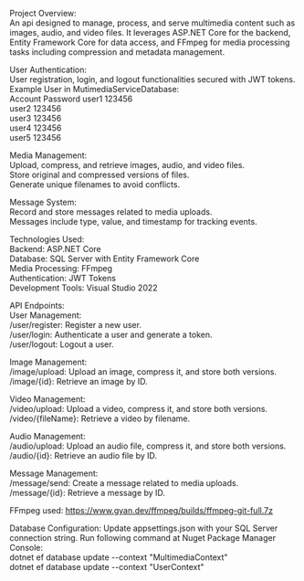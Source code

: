 Project Overview:  
An api designed to manage, process, and serve multimedia content such as images, audio, and video files. It leverages ASP.NET Core for the backend, Entity Framework Core for data access, and FFmpeg for media processing tasks including compression and metadata management.  
  
User Authentication:  
User registration, login, and logout functionalities secured with JWT tokens.  
Example User in MutimediaServiceDatabase:  
	Account	Password
	user1 	123456  
	user2 	123456  
	user3 	123456  
	user4 	123456  
	user5 	123456  
  
Media Management:  
Upload, compress, and retrieve images, audio, and video files.  
Store original and compressed versions of files.  
Generate unique filenames to avoid conflicts.  
  
Message System:  
Record and store messages related to media uploads.  
Messages include type, value, and timestamp for tracking events.  
  
Technologies Used:  
Backend: ASP.NET Core  
Database: SQL Server with Entity Framework Core  
Media Processing: FFmpeg  
Authentication: JWT Tokens  
Development Tools: Visual Studio 2022  
  
API Endpoints:  
  User Management:  
  /user/register: Register a new user.  
  /user/login: Authenticate a user and generate a token.  
  /user/logout: Logout a user.  
  
  Image Management:  
  /image/upload: Upload an image, compress it, and store both versions.  
  /image/{id}: Retrieve an image by ID.  
    
  Video Management:  
  /video/upload: Upload a video, compress it, and store both versions.  
  /video/{fileName}: Retrieve a video by filename.  
    
  Audio Management:  
  /audio/upload: Upload an audio file, compress it, and store both versions.  
  /audio/{id}: Retrieve an audio file by ID.  
    
  Message Management:  
  /message/send: Create a message related to media uploads.  
  /message/{id}: Retrieve a message by ID.  
  
FFmpeg used: https://www.gyan.dev/ffmpeg/builds/ffmpeg-git-full.7z  

Database Configuration:
Update appsettings.json with your SQL Server connection string.
Run following command at Nuget Package Manager Console:  
dotnet ef database update --context "MultimediaContext"  
dotnet ef database update --context "UserContext"  
